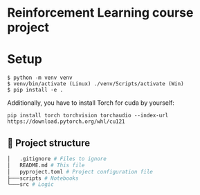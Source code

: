 # Reinforcement Learning course project 

# Setup

```console
$ python -m venv venv
$ venv/bin/activate (Linux) ./venv/Scripts/activate (Win)
$ pip install -e .
``` 

Additionally, you have to install Torch for cuda by yourself:

```console 
pip install torch torchvision torchaudio --index-url https://download.pytorch.org/whl/cu121
```

## 🌳 Project structure
```bash
│   .gitignore # Files to ignore
│   README.md # This file
│   pyproject.toml # Project configuration file
├───scripts # Notebooks
└───src # Logic
```